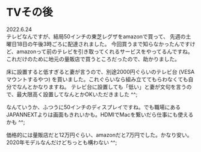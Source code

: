 # TVその後

2022.6.24<br />
テレビなんですが、結局50インチの東芝レグザをamazonで買って、
先週の土曜日18日の午後3時ごろに配達されました。
今回買うまで知らなかったんですけど、amazonって前のテレビを引き取ってくれるサービスをやってるんですね。これだけのために地元の量販店で買うところだったので、助かりました。

床に設置すると低すぎると妻が言うので、別途2000円ぐらいのテレビ台 (VESAマウントするやつ) を買いました。これぐらいなら組み立ててもらわなくても自分でなんとかなりますね。
テレビ台に設置しても「低い」と妻が文句を言うので、最大限高く設置してなんとかOKいただきました ^^;

なんていうか、ふつうに50インチのディスプレイですね。でも職場にあるJAPANNEXTよりは画面もきれいかも。HDMIでMacを繋いだら仕事にも使えるかも ^^;

価格的には量販店だと12万円ぐらい、amazonだと7万円でした。かなり安い。2020年モデルなんだけどちっとも構わない ^^; 